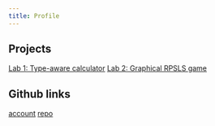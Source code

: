 ```yaml
---
title: Profile
---
```


## Projects

[Lab 1: Type-aware calculator](https://github.com/gandalf3/comp_sci_II/tree/master/lab1)
[Lab 2: Graphical RPSLS game](https://github.com/gandalf3/comp_sci_II-lab2/releases/tag/v1.0)


## Github links
[account](https://github.com/gandalf3)
[repo](https://github.com/gandalf3/comp_sci_II)
